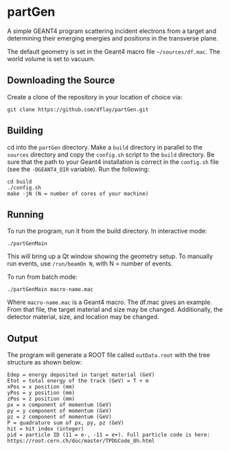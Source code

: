 # partGen

A simple GEANT4 program scattering incident electrons from a target and 
determining their emerging energies and positions in the transverse plane.

The default geometry is set in the Geant4 macro file `~/sources/df.mac`.  The world volume is set to vacuum. 

## Downloading the Source 

Create a clone of the repository in your location of choice via: 

```
git clone https://github.com/dflay/partGen.git 
```

## Building 

cd into the `partGen` directory.  Make a `build` directory in parallel to the `sources` directory and 
copy the `config.sh` script to the `build` directory. Be sure that the path to your Geant4 installation 
is correct in the `config.sh` file (see the `-DGEANT4_DIR` variable).  Run the following: 

```
cd build 
./config.sh 
make -jN (N = number of cores of your machine) 
```

## Running 

To run the program, run it from the build directory.  In interactive mode: 

```
./partGenMain 
```

This will bring up a Qt window showing the geometry setup.  To manually run events, 
use `/run/beamOn N`, with N = number of events. 

To run from batch mode: 

```
./partGenMain macro-name.mac
```

Where `macro-name.mac` is a Geant4 macro.  The df.mac gives an example.  
From that file, the target material and size may be changed. 
Additionally, the detector material, size, and location may be changed.

## Output 

The program will generate a ROOT file called `outData.root` with the tree structure as shown below:  

```
Edep = energy deposited in target material (GeV)
Etot = total energy of the track (GeV) = T + m
xPos = x position (mm)
yPos = y position (mm)
zPos = z position (mm)
px = x component of momentum (GeV)
py = y component of momentum (GeV)
pz = z component of momentum (GeV)
P = quadrature sum of px, py, pz (GeV)
hit = hit index (integer)
pid = particle ID (11 = e-, -11 = e+). Full particle code is here: https://root.cern.ch/doc/master/TPDGCode_8h.html
```
